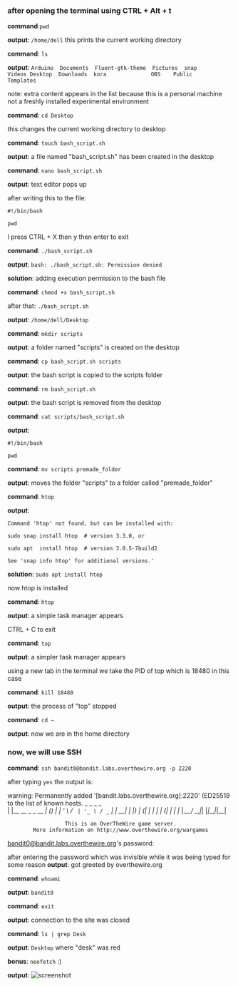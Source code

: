 ### after opening the terminal using CTRL + Alt + t

**command**:`pwd`

**output**: `/home/dell`
this prints the current working directory

**command**: `ls`

**output**: `Arduino  Documents  Fluent-gtk-theme  Pictures  snap       Videos
Desktop  Downloads  kora              OBS    Public    Templates`

note: extra content appears in the list because this is a personal machine not a freshly installed experimental environment

**command**: `cd Desktop`

this changes the current working directory to desktop

**command**: `touch bash_script.sh`

**output**: a file named "bash_script.sh" has been created in the desktop

**command**: `nano bash_script.sh`

**output**: text editor pops up

after writing this to the file:

`#!/bin/bash`

`pwd`

I press CTRL + X then y then enter to exit

**command**: `./bash_script.sh`

**output**: `bash: ./bash_script.sh: Permission denied`

**solution**: adding execution permission to the bash file

**command**: `chmod +x bash_script.sh`

after that: `./bash_script.sh`

**output**: `/home/dell/Desktop`

**command**: `mkdir scripts`

**output**: a folder named "scripts" is created on the desktop

**command**: `cp bash_script.sh scripts`

**output**: the bash script is copied to the scripts folder

**command**: `rm bash_script.sh`

**output**: the bash script is removed from the desktop

**command**: `cat scripts/bash_script.sh`

**output**:

`#!/bin/bash`

`pwd`

**command**: `mv scripts premade_folder`

**output**: moves the folder "scripts" to a folder called "premade_folder"

**command**: `htop`

**output**:

    Command 'htop' not found, but can be installed with:

    sudo snap install htop  # version 3.3.0, or

    sudo apt  install htop  # version 3.0.5-7build2

    See 'snap info htop' for additional versions.'

**solution**: `sudo apt install htop`

now htop is installed

**command**: `htop`

**output**: a simple task manager appears

CTRL + C to exit

**command**: `top`

**output**: a simpler task manager appears

using a new tab in the terminal we take the PID of top which is 18480 in this case

**command**: `kill 18480`

**output**: the process of "top" stopped

**command**: `cd ~`

**output**: now we are in the home directory

### now, we will use SSH

**command**: `ssh bandit0@bandit.labs.overthewire.org -p 2220`

after typing `yes` the output is: 

warning: Permanently added '[bandit.labs.overthewire.org]:2220'
(ED25519 to the list of known hosts.
                         _                     _ _ _   
                        | |__   __ _ _ __   __| (_) |_ 
                        | '_ \ / _` | '_ \ / _` | | __|
                        | |_) | (_| | | | | (_| | | |_ 
                        |_.__/ \__,_|_| |_|\__,_|_|\__|
                                                       

                      This is an OverTheWire game server. 
            More information on http://www.overthewire.org/wargames

bandit0@bandit.labs.overthewire.org's password: 

after entering the password which was invisible while it was being typed for some reason
**output**: got greeted by overthewire.org

**command**: `whoami`

**output**: `bandit0`

**command**: `exit`

**output**: connection to the site was closed

**command**: `ls | grep Desk`

**output**: `Desktop` where "desk" was red

**bonus**: `neofetch` :)

**output**: ![screenshot](https://drive.google.com/file/d/1PcUA4kGz-lAJ4625Vvzt9o19K_OOS25s/view?usp=sharing)
